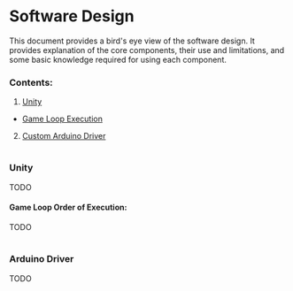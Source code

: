 # Software Design

This document provides a bird's eye view of the software design. It provides explanation of the core components, their use and limitations, and some basic knowledge required for using each component.

### Contents:

1. [Unity](#unity)
  - [Game Loop Execution](#game-loop-order-of-execution)
2. [Custom Arduino Driver](#arduino-driver)

#

### Unity

TODO

#### Game Loop Order of Execution:

TODO

#

### Arduino Driver

TODO
